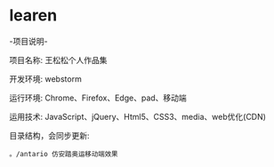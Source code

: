 # learen

-项目说明-

项目名称: 王松松个人作品集

开发环境: webstorm

运行环境: Chrome、Firefox、Edge、pad、移动端

运用技术: JavaScript、jQuery、Html5、CSS3、media、web优化(CDN)

目录结构，会同步更新:
````
。/antario 仿安踏奥运移动端效果
  
````
